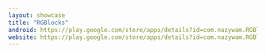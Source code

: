 ```yaml
---
layout: showcase
title: "RGBlocks"
android: https://play.google.com/store/apps/details?id=com.nazywam.RGBlocks
website: https://play.google.com/store/apps/details?id=com.nazywam.RGBlocks
---
```

